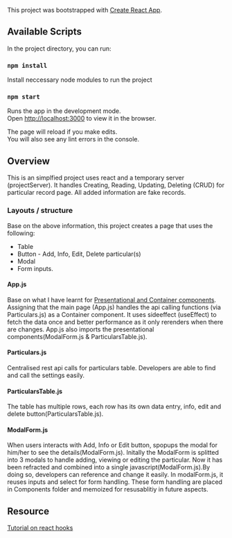 This project was bootstrapped with [Create React App](https://github.com/facebook/create-react-app).

## Available Scripts

In the project directory, you can run:

### `npm install`

Install neccessary node modules to run the project

### `npm start`

Runs the app in the development mode.<br />
Open [http://localhost:3000](http://localhost:3000) to view it in the browser.

The page will reload if you make edits.<br />
You will also see any lint errors in the console.

## Overview

This is an simplfied project uses react and a temporary server (projectServer).
It handles Creating, Reading, Updating, Deleting (CRUD) for particular record page.
All added information are fake records.

### Layouts / structure

Base on the above information, this project creates a page that uses the following:

- Table
- Button - Add, Info, Edit, Delete particular(s)
- Modal
- Form inputs.

#### App.js

Base on what I have learnt for [Presentational and Container components](https://medium.com/@dan_abramov/smart-and-dumb-components-7ca2f9a7c7d0). Assigning that the main page (App.js) handles the api calling functions (via Particulars.js) as a Container component. It uses sideeffect (useEffect) to fetch the data once and better performance as it only rerenders when there are changes.
App.js also imports the presentational components(ModalForm.js & ParticularsTable.js).

#### Particulars.js

Centralised rest api calls for particulars table. Developers are able to find and call the settings easily.

#### ParticularsTable.js

The table has multiple rows, each row has its own data entry, info, edit and delete button(ParticularsTable.js).

#### ModalForm.js

When users interacts with Add, Info or Edit button, spopups the modal for him/her to see the details(ModalForm.js). Initally the ModalForm is splitted into 3 modals to handle adding, viewing or editing the particular. Now it has been refracted and combined into a single javascript(ModalForm.js).By doing so, developers can reference and change it easily. In modalForm.js, it reuses inputs and select for form handling. These form handling are placed in Components folder and memoized for resusablitiy in future aspects.

## Resource

[Tutorial on react hooks](https://www.youtube.com/watch?v=9xhKH43llhU&list=PLN3n1USn4xlmyw3ebYuZmGp60mcENitdM)
